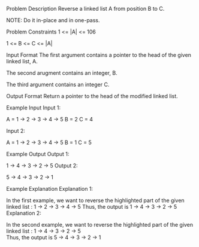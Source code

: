 

Problem Description
Reverse a linked list A from position B to C.

NOTE: Do it in-place and in one-pass.



Problem Constraints
1 <= |A| <= 106

1 <= B <= C <= |A|



Input Format
The first argument contains a pointer to the head of the given linked list, A.

The second arugment contains an integer, B.

The third argument contains an integer C.



Output Format
Return a pointer to the head of the modified linked list.



Example Input
Input 1:

 A = 1 -> 2 -> 3 -> 4 -> 5
 B = 2
 C = 4

Input 2:

 A = 1 -> 2 -> 3 -> 4 -> 5
 B = 1
 C = 5


Example Output
Output 1:

 1 -> 4 -> 3 -> 2 -> 5
Output 2:

 5 -> 4 -> 3 -> 2 -> 1


Example Explanation
Explanation 1:

 In the first example, we want to reverse the highlighted part of the given linked list : 1 -> 2 -> 3 -> 4 -> 5 
 Thus, the output is 1 -> 4 -> 3 -> 2 -> 5 
Explanation 2:

 In the second example, we want to reverse the highlighted part of the given linked list : 1 -> 4 -> 3 -> 2 -> 5  
 Thus, the output is 5 -> 4 -> 3 -> 2 -> 1 